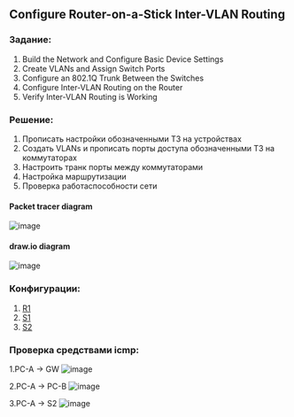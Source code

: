 
## Configure Router-on-a-Stick Inter-VLAN Routing


### Задание:

   1. Build the Network and Configure Basic Device Settings
   2. Create VLANs and Assign Switch Ports
   3. Configure an 802.1Q Trunk Between the Switches
   4. Configure Inter-VLAN Routing on the Router
   5. Verify Inter-VLAN Routing is Working


### Решение:

   1. Прописать настройки обозначенными ТЗ на устройствах 
   2. Создать VLANs и прописать порты доступа обозначенными ТЗ на коммутаторах  
   3. Настроить транк порты между коммутаторами
   4. Настройка маршрутизации 
   5. Проверка работаспособности сети


#### Packet tracer diagram 
![image](https://user-images.githubusercontent.com/112641849/188316584-44baa9cd-cc02-4dd7-9b19-97dc9b9736af.png)

#### draw.io diagram 
![image](https://user-images.githubusercontent.com/112641849/188318192-32644653-a060-4665-9114-6b19bff8c6b5.png)


### Конфигурации:
   1. [R1](https://github.com/DlogNet/otus-networks/blob/main/labs/lab_4.2.8/configs/R1)
   2. [S1](https://github.com/DlogNet/otus-networks/blob/main/labs/lab_4.2.8/configs/S1)
   3. [S2](https://github.com/DlogNet/otus-networks/blob/main/labs/lab_4.2.8/configs/S2)

### Проверка средствами icmp:
   1.PC-A -> GW
![image](https://user-images.githubusercontent.com/112641849/188320265-fade2463-58bb-4d5b-b557-91081fd3c144.png)

   2.PC-A -> PC-B
![image](https://user-images.githubusercontent.com/112641849/188320435-1c171717-c089-4e4f-aa03-27449b0bd8ac.png)


   3.PC-A -> S2
![image](https://user-images.githubusercontent.com/112641849/188320373-68ff9e1e-2101-4032-b368-2a3031476863.png)
